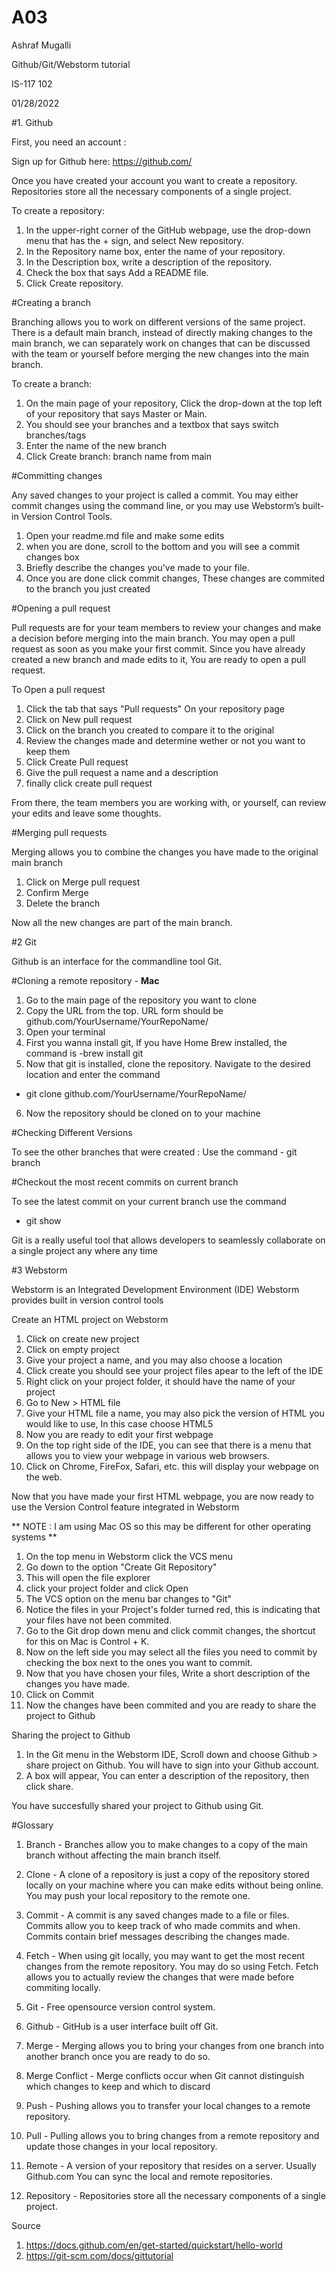 # A03

Ashraf Mugalli

Github/Git/Webstorm tutorial

IS-117 102

01/28/2022

#1. Github

First, you need an account : 

Sign up for Github here: https://github.com/ 

Once you have created your account you want to create a repository. 
Repositories store all the necessary components of a single project. 
 
To create a repository: 

1. In the upper-right corner of the GitHub webpage, use the drop-down menu that has the + sign, and select New repository.
2. In the Repository name box, enter the name of your repository.
3. In the Description box, write a description of the repository.
4. Check the box that says Add a README file.
5. Click Create repository.

#Creating a branch

Branching allows you to work on different versions of the same project. There is a default main branch, instead of directly making changes to the main branch, we can separately work on changes that can be discussed with the team or yourself before merging the new changes into the main branch.

To create a branch: 

1. On the main page of your repository, Click the drop-down at the top left of your repository that says Master or Main.
2. You should see your branches and a textbox that says switch branches/tags
3. Enter the name of the new branch
4. Click Create branch: branch name from main

#Committing changes 

Any saved changes to your project is called a commit. 
You may either commit changes using the command line, or you may use Webstorm’s built-in Version Control Tools. 

1. Open your readme.md file and make some edits
2. when you are done, scroll to the bottom and you will see a commit changes box
3. Briefly describe the changes you've made to your file.
4. Once you are done click commit changes, These changes are commited to the branch you just created


#Opening a pull request

Pull requests are for your team members to review your changes and make a decision before merging into the main branch. You may open a pull request as soon as you make your first commit. Since you have already created a new branch and made edits to it, You are ready to open a pull request.

To Open a pull request

1. Click the tab that says "Pull requests" On your repository page
2. Click on New pull request
3. Click on the branch you created to compare it to the original 
4. Review the changes made and determine wether or not you want to keep them
5. Click Create Pull request
6. Give the pull request a name and a description
7. finally click create pull request

From there, the team members you are working with, or yourself, can review your edits and leave some thoughts.

#Merging pull requests

Merging allows you to combine the changes you have made to the original main branch

1. Click on Merge pull request 
2. Confirm Merge
3. Delete the branch

Now all the new changes are part of the main branch.

#2 Git

Github is an interface for the commandline tool Git. 

#Cloning a remote repository -  **Mac**

1. Go to the main page of the repository you want to clone
2. Copy the URL from the top. URL form should be github.com/YourUsername/YourRepoName/
3. Open your terminal 
4. First you wanna install git, If you have Home Brew installed, the command is -brew install git
5. Now that git is installed, clone the repository. Navigate to the desired location and enter the command 
- git clone github.com/YourUsername/YourRepoName/
6. Now the repository should be cloned on to your machine

#Checking Different Versions 
 
 To see the other branches that were created : 
  Use the command - git branch 

#Checkout the most recent commits on current branch

 To see the latest commit on your current branch use the command 
  - git show 
 
 Git is a really useful tool that allows developers to seamlessly collaborate on a single project any where any time 

#3 Webstorm

Webstorm is an Integrated Development Environment (IDE)
Webstorm provides built in version control tools

Create an HTML project on Webstorm 

1. Click on create new project
2. Click on empty project
3. Give your project a name, and you may also choose a location 
4. Click create you should see your project files apear to the left of the IDE
5. Right click on your project folder, it should have the name of your project
6. Go to New > HTML file
7. Give your HTML file a name, you may also pick the version of HTML you would like to use, In this case choose HTML5
8. Now you are ready to edit your first webpage
9. On the top right side of the IDE, you can see that there is a menu that allows you to view your webpage in various web browsers. 
10. Click on Chrome, FireFox, Safari, etc. this will display your webpage on the web.

Now that you have made your first HTML webpage, you are now ready to use the Version Control feature integrated in Webstorm

** NOTE : I am using Mac OS so this may be different for other operating systems **

1. On the top menu in Webstorm click the VCS menu
2. Go down to the option "Create Git Repository"
3. This will open the file explorer
4. click your project folder and click Open
5. The VCS option on the menu bar changes to "Git"
6. Notice the files in your Project's folder turned red, this is indicating that your files have not been commited.
7. Go to the Git drop down menu and click commit changes, the shortcut for this on Mac is Control + K. 
8. Now on the left side you may select all the files you need to commit by checking the box next to the ones you want to commit.
9. Now that you have chosen your files, Write a short description of the changes you have made. 
10. Click on Commit
11. Now the changes have been commited and you are ready to share the project to Github

Sharing the project to Github

1. In the Git menu in the Webstorm IDE, Scroll down and choose Github > share project on Github. You will have to sign into your Github account. 
2. A box will appear, You can enter a description of the repository, then click share. 

You have succesfully shared your project to Github using Git.



#Glossary

1. Branch - Branches allow you to make changes to a copy of the main branch without affecting the main branch itself.

2. Clone -  A clone of a repository is just a copy of the repository stored locally on your machine where you can make edits without being online. You may push your local repository to the remote one.

3. Commit - A commit is any saved changes made to a file or files. Commits allow you to keep track of who made commits and when. Commits contain brief messages describing the changes made.

4. Fetch - When using git locally, you may want to get the most recent changes from the remote repository. You may do so using Fetch. Fetch allows you to actually review the changes that were made before commiting locally.

5. Git - Free opensource version control system. 

6. Github -  GitHub is a user interface built off Git.

7. Merge - Merging allows you to bring your changes from one branch into another branch once you are ready to do so. 

8. Merge Conflict - Merge conflicts occur when Git cannot distinguish which changes to keep and which to discard 

9. Push - Pushing allows you to transfer your local changes to a remote repository. 

10. Pull - Pulling allows you to bring changes from a remote repository and update those changes in your local repository. 

11. Remote - A version of your repository that resides on a server. Usually Github.com You can sync the local and remote repositories.

12. Repository - Repositories store all the necessary components of a single project. 



Source

1. https://docs.github.com/en/get-started/quickstart/hello-world 
2. https://git-scm.com/docs/gittutorial 



